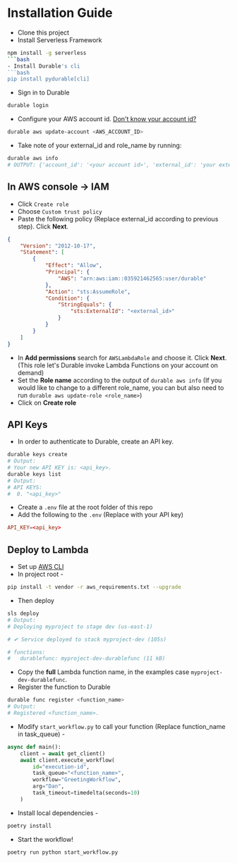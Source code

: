 # Installation Guide
- Clone this project
- Install Serverless Framework
```bash
npm install -g serverless
```bash
- Install Durable's cli
```bash
pip install pydurable[cli]
```
- Sign in to Durable
```bash
durable login
```
- Configure your AWS account id. [Don't know your account id?](https://docs.aws.amazon.com/IAM/latest/UserGuide/console_account-alias.html#ViewYourAWSId)
```bash
durable aws update-account <AWS_ACCOUNT_ID>
```
- Take note of your external_id and role_name by running:
```bash
durable aws info
# OUTPUT: {'account_id': '<your account id>', 'external_id': 'your external id', 'role_name': '<your role name>'}
```
## In AWS console &rarr; IAM
- Click `Create role`
- Choose `Custom trust policy`
- Paste the following policy (Replace external_id according to previous step). Click **Next**.
```json
{
    "Version": "2012-10-17",
    "Statement": [
        {
            "Effect": "Allow",
            "Principal": {
                "AWS": "arn:aws:iam::035921462565:user/durable"
            },
            "Action": "sts:AssumeRole",
            "Condition": {
                "StringEquals": {
                    "sts:ExternalId": "<external_id>"
                }
            }
        }
    ]
}
```
- In **Add permissions** search for `AWSLambdaRole` and choose it.  Click **Next**. (This role let's Durable invoke Lambda Functions on your account on demand)
- Set the **Role name** according to the output of `durable aws info` (If you would like to change to a different role_name, you can but also need to run `durable aws update-role <role_name>`)
- Click on **Create role**
## API Keys
- In order to authenticate to Durable, create an API key.
```bash
durable keys create
# Output:
# Your new API KEY is: <api_key>.
durable keys list
# Output:
# API KEYS:
#  0. "<api_key>"
```
- Create a `.env` file at the root folder of this repo
- Add the following to the `.env` (Replace with your API key)
```toml
API_KEY=<api_key>
```
## Deploy to Lambda
- Set up [AWS CLI](https://docs.aws.amazon.com/cli/latest/userguide/cli-chap-configure.html)
- In project root -
```bash
pip install -t vendor -r aws_requirements.txt --upgrade
```
- Then deploy
```bash
sls deploy
# Output:
# Deploying myproject to stage dev (us-east-1)

# ✔ Service deployed to stack myproject-dev (105s)

# functions:
#   durablefunc: myproject-dev-durablefunc (11 kB)
```
- Copy the **full** Lambda function name, in the examples case `myproject-dev-durablefunc`.
- Register the function to Durable
```bash
durable func register <function_name>
# Output:
# Registered <function_name>.
```
- Modify `start_workflow.py` to call your function (Replace function_name in task_queue) -
```python
async def main():
    client = await get_client()
    await client.execute_workflow(
        id="execution-id",
        task_queue="<function_name>",
        workflow="GreetingWorkflow",
        arg="Dan",
        task_timeout=timedelta(seconds=10)
    )
```
- Install local dependencies -
```bash
poetry install
```
- Start the workflow!
```bash
poetry run python start_workflow.py
```
